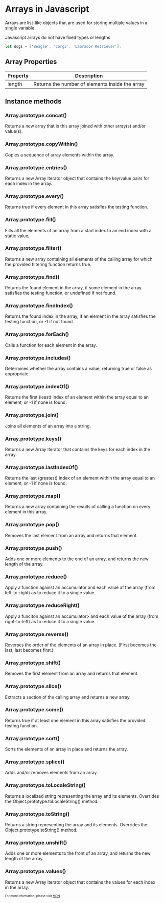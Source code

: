 # Arrays in Javascript

Arrays are list-like objects that are used for storing multiple values in a single variable.

Javascript arrays do not have fixed types or lengths.

```javascript
let dogs = ['Beagle', 'Corgi', 'Labrador Retriever'];
```

## Array Properties

| Property | Description                                     |
| -------- | ----------------------------------------------- |
| length   | Returns the number of elements inside the array |

## Instance methods

### Array.prototype.concat()

Returns a new array that is this array joined with other array(s) and/or value(s).

### Array.prototype.copyWithin()

Copies a sequence of array elements within the array.

### Array.prototype.entries()

Returns a new Array Iterator object that contains the key/value pairs for each index in the array.

### Array.prototype.every()

Returns true if every element in this array satisfies the testing function.

### Array.prototype.fill()

Fills all the elements of an array from a start index to an end index with a static value.

### Array.prototype.filter()

Returns a new array containing all elements of the calling array for which the provided filtering function returns true.

### Array.prototype.find()

Returns the found element in the array, if some element in the array satisfies the testing function, or undefined if not found.

### Array.prototype.findIndex()

Returns the found index in the array, if an element in the array satisfies the testing function, or -1 if not found.

### Array.prototype.forEach()

Calls a function for each element in the array.

### Array.prototype.includes()

Determines whether the array contains a value, returning true or false as appropriate.

### Array.prototype.indexOf()

Returns the first (least) index of an element within the array equal to an element, or -1 if none is found.

### Array.prototype.join()

Joins all elements of an array into a string.

### Array.prototype.keys()

Returns a new Array Iterator that contains the keys for each index in the array.

### Array.prototype.lastIndexOf()

Returns the last (greatest) index of an element within the array equal to an element, or -1 if none is found.

### Array.prototype.map()

Returns a new array containing the results of calling a function on every element in this array.

### Array.prototype.pop()

Removes the last element from an array and returns that element.

### Array.prototype.push()

Adds one or more elements to the end of an array, and returns the new length of the array.

### Array.prototype.reduce()

Apply a function against an accumulator and each value of the array (from left-to-right) as to reduce it to a single value.

### Array.prototype.reduceRight()

Apply a funciton against an accumulator> and each value of the array (from right-to-left) as to reduce it to a single value.

### Array.prototype.reverse()

Reverses the order of the elements of an array in place. (First becomes the last, last becomes first.)

### Array.prototype.shift()

Removes the first element from an array and returns that element.

### Array.prototype.slice()

Extracts a section of the calling array and returns a new array.

### Array.prototype.some()

Returns true if at least one element in this array satisfies the provided testing function.

### Array.prototype.sort()

Sorts the elements of an array in place and returns the array.

### Array.prototype.splice()

Adds and/or removes elements from an array.

### Array.prototype.toLocaleString()

Returns a localized string representing the array and its elements. Overrides the Object.prototype.toLocaleString() method.

### Array.prototype.toString()

Returns a string representing the array and its elements. Overrides the Object.prototype.toString() method.

### Array.prototype.unshift()

Adds one or more elements to the front of an array, and returns the new length of the array.

### Array.prototype.values()

Returns a new Array Iterator object that contains the values for each index in the array.

<sub><sup>For more information, please visit [MDN](https://developer.mozilla.org/en-US/docs/Web/JavaScript/Reference/Global_Objects/Array)</sup></sub>
